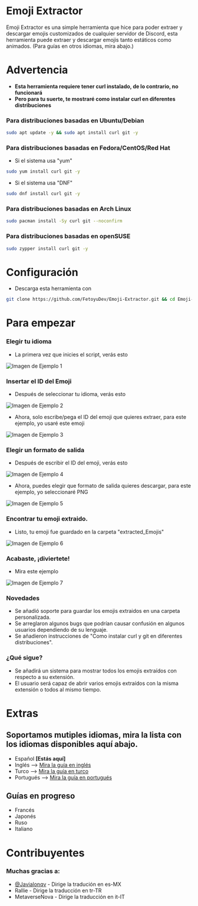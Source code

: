 # Emoji Extractor
Emoji Extractor es una simple herramienta que hice para poder extraer y descargar emojis customizados de cualquier servidor de Discord, esta herramienta puede extraer y descargar emojis tanto estáticos como animados. (Para guías en otros idiomas, mira abajo.)

# Advertencia
- **Esta herramienta requiere tener curl instalado, de lo contrario, no funcionará**
- **Pero para tu suerte, te mostraré como instalar curl en diferentes distribuciones**

### Para distribuciones basadas en Ubuntu/Debian
```bash
sudo apt update -y && sudo apt install curl git -y
```

### Para distribuciones basadas en Fedora/CentOS/Red Hat
- Si el sistema usa "yum"
```bash
sudo yum install curl git -y
```

- Si el sistema usa "DNF"
```bash
sudo dnf install curl git -y
```

### Para distribuciones basadas en Arch Linux
```bash
sudo pacman install -Sy curl git --noconfirm
```

### Para distribuciones basadas en openSUSE
```bash
sudo zypper install curl git -y
```

# Configuración
- Descarga esta herramienta con
```bash
git clone https://github.com/FetoyuDev/Emoji-Extractor.git && cd Emoji-Extractor && sudo chmod +X init.sh && sh init.sh
```

# Para empezar
### Elegir tu idioma
- La primera vez que inicies el script, verás esto

![Imagen de Ejemplo 1](https://github.com/user-attachments/assets/ef7c29e8-cdec-4362-806e-a44f8c75c1e5)


### Insertar el ID del Emoji
- Después de seleccionar tu idioma, verás esto

![Imagen de Ejemplo 2](https://github.com/user-attachments/assets/ed397067-1b6d-4139-9037-8df0788308f1)


- Ahora, solo escribe/pega el ID del emoji que quieres extraer, para este ejemplo, yo usaré este emoji

![Imagen de Ejemplo 3](https://github.com/user-attachments/assets/822ff992-e021-4af7-8bd0-67587785301b)

### Elegir un formato de salida
- Después de escribir el ID del emoji, verás esto

![Imagen de Ejemplo 4](https://github.com/user-attachments/assets/7609f91a-974a-4915-a0b9-dba5da9742e5)

- Ahora, puedes elegir que formato de salida quieres descargar, para este ejemplo, yo seleccionaré PNG

![Imagen de Ejemplo 5](https://github.com/user-attachments/assets/5ab3475c-492d-4db2-947c-733e932c3314)

### Encontrar tu emoji extraido.
- Listo, tu emoji fue guardado en la carpeta "extracted_Emojis"

![Imagen de Ejemplo 6](https://github.com/user-attachments/assets/4b5aab8c-263e-4e60-bd89-f22076ef2f89)

### Acabaste, ¡diviertete!
- Mira este ejemplo

![Imagen de Ejemplo 7](https://github.com/user-attachments/assets/1a83850c-db33-4c32-b6cb-0f5455faec78)

### Novedades
- Se añadió soporte para guardar los emojis extraidos en una carpeta personalizada.
- Se arreglaron algunos bugs que podrían causar confusión en algunos usuarios dependiendo de su lenguaje.
- Se añadieron instrucciones de "Como instalar curl y git en diferentes distribuciones".

### ¿Qué sigue?
- Se añadirá un sistema para mostrar todos los emojis extraídos con respecto a su extensión.
- El usuario será capaz de abrir varios emojis extraídos con la misma extensión o todos al mismo tiempo.

# Extras
## Soportamos mutiples idiomas, mira la lista con los idiomas disponibles aquí abajo.
- Español **[Estás aquí]**
- Inglés -->  [Mira la guía en inglés](https://github.com/FetoyuDev/Emoji-Extractor/blob/main/README.md)
- Turco --> [Mira la guía en turco](https://github.com/FetoyuDev/Emoji-Extractor/blob/main/README-TR.md)
- Portugués --> [Mira la guía en portugués](https://github.com/FetoyuDev/Emoji-Extractor/blob/main/README-PT.md)

## Guías en progreso
- Francés
- Japonés
- Ruso
- Italiano

# Contribuyentes
### Muchas gracias a:
- [@Javialonqv](https://github.com/Javialonqv) - Dirige la tradución en es-MX
- Rallie - Dirige la traducción en tr-TR
- MetaverseNova - Dirige la traducción en it-IT
